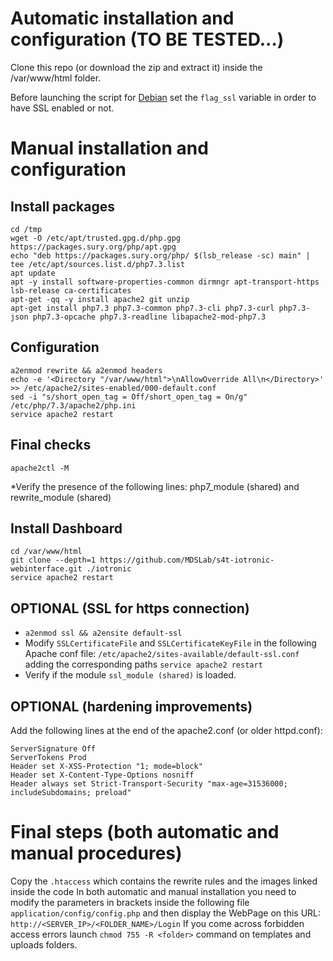 # Automatic installation and configuration (TO BE TESTED...)
Clone this repo (or download the zip and extract it) inside the /var/www/html folder.

Before launching the script for [Debian](https://github.com/MDSLab/s4t-iotronic-webinterface/blob/master/scripts/install_dash_Debian.sh) set the ```flag_ssl``` variable in order to have SSL enabled or not.

# Manual installation and configuration
## Install packages
```
cd /tmp
wget -O /etc/apt/trusted.gpg.d/php.gpg https://packages.sury.org/php/apt.gpg
echo "deb https://packages.sury.org/php/ $(lsb_release -sc) main" | tee /etc/apt/sources.list.d/php7.3.list
apt update
apt -y install software-properties-common dirmngr apt-transport-https lsb-release ca-certificates
apt-get -qq -y install apache2 git unzip
apt-get install php7.3 php7.3-common php7.3-cli php7.3-curl php7.3-json php7.3-opcache php7.3-readline libapache2-mod-php7.3
```
## Configuration
```
a2enmod rewrite && a2enmod headers
echo -e '<Directory "/var/www/html">\nAllowOverride All\n</Directory>' >> /etc/apache2/sites-enabled/000-default.conf
sed -i "s/short_open_tag = Off/short_open_tag = On/g" /etc/php/7.3/apache2/php.ini
service apache2 restart
```
## Final checks
```
apache2ctl -M
```
*Verify the presence of the following lines: php7_module (shared) and rewrite_module (shared)

## Install Dashboard
```
cd /var/www/html
git clone --depth=1 https://github.com/MDSLab/s4t-iotronic-webinterface.git ./iotronic
service apache2 restart
```

## OPTIONAL (SSL for https connection)
* ```a2enmod ssl && a2ensite default-ssl```
* Modify ```SSLCertificateFile``` and ```SSLCertificateKeyFile``` in the following Apache conf file: ```/etc/apache2/sites-available/default-ssl.conf``` adding the corresponding paths
```service apache2 restart```
* Verify if the module ```ssl_module (shared)``` is loaded.

## OPTIONAL (hardening improvements)
Add the following lines at the end of the apache2.conf (or older httpd.conf):
```
ServerSignature Off
ServerTokens Prod
Header set X-XSS-Protection "1; mode=block"
Header set X-Content-Type-Options nosniff
Header always set Strict-Transport-Security "max-age=31536000; includeSubdomains; preload"
```

# Final steps (both automatic and manual procedures)
Copy the ```.htaccess``` which contains the rewrite rules and the images linked inside the code
In both automatic and manual installation you need to modify the parameters in brackets inside the following file ```application/config/config.php``` and then display the WebPage on this URL: ```http://<SERVER_IP>/<FOLDER_NAME>/Login```
If you come across forbidden access errors launch ```chmod 755 -R <folder>``` command on templates and uploads folders.
